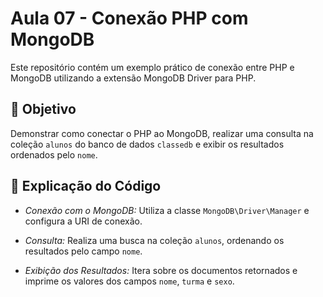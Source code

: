 # Aula 07 - Conexão PHP com MongoDB

Este repositório contém um exemplo prático de conexão entre PHP e MongoDB utilizando a extensão MongoDB Driver para PHP.

## 📌 Objetivo
Demonstrar como conectar o PHP ao MongoDB, realizar uma consulta na coleção `alunos` do banco de dados `classedb` e exibir os resultados ordenados pelo `nome`.

## 📌 Explicação do Código

- *Conexão com o MongoDB:* Utiliza a classe `MongoDB\Driver\Manager` e configura a URI de conexão.

- *Consulta:* Realiza uma busca na coleção `alunos`, ordenando os resultados pelo campo `nome`.

- *Exibição dos Resultados:* Itera sobre os documentos retornados e imprime os valores dos campos `nome`, `turma` e `sexo`.